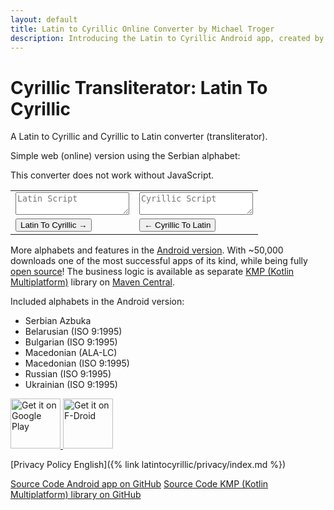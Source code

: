 ```yaml
---
layout: default
title: Latin to Cyrillic Online Converter by Michael Troger
description: Introducing the Latin to Cyrillic Android app, created by Michael Troger.
---
```

# Cyrillic Transliterator: Latin To Cyrillic
A Latin to Cyrillic and Cyrillic to Latin converter (transliterator).

Simple web (online) version using the Serbian alphabet:

<noscript><p class="warning">This converter does not work without JavaScript.</p></noscript>
<table class="fullwidth">
    <tr>
        <td>
            <textarea placeholder="Latin Script" id="latin" class="latin-cyrillic-textarea"></textarea>
        </td>
        <td>
            <textarea placeholder="Cyrillic Script" id="cyrillic" class="latin-cyrillic-textarea"></textarea>
        </td>
    </tr>
    <tr>
        <td>
            <button id="latin-button">Latin To Cyrillic →</button>
        </td>
        <td>
            <button id="cyrillic-button">← Cyrillic To Latin</button>
        </td>
    </tr>
</table>

More alphabets and features in the [Android version](https://play.google.com/store/apps/details?id=at.mikenet.serbianlatintocyrillic). 
With ~50,000 downloads one of the most successful apps of its kind, while being fully [open source](https://github.com/michaeltroger/latintocyrillic-android)!
The business logic is available as separate [KMP (Kotlin Multiplatform)](https://github.com/michaeltroger/latin-to-cyrillic-kmp) library on [Maven Central](https://central.sonatype.com/search?namespace=com.michaeltroger). 

Included alphabets in the Android version:

* Serbian Azbuka
* Belarusian (ISO 9:1995)
* Bulgarian (ISO 9:1995)
* Macedonian (ALA-LC)
* Macedonian (ISO 9:1995)
* Russian (ISO 9:1995)
* Ukrainian (ISO 9:1995)

<a href='https://play.google.com/store/apps/details?id=at.mikenet.serbianlatintocyrillic&pcampaignid=pcampaignidMKT-Other-global-all-co-prtnr-py-PartBadge-Mar2515-1'>
<img alt='Get it on Google Play' height='80' src='{% link images/googleplay.png %}'/>
</a>
<a href="https://f-droid.org/packages/at.mikenet.serbianlatintocyrillic">
<img src="{% link images/fdroid.png %}" alt="Get it on F-Droid" height="80">
</a>

[Privacy Policy English]({% link latintocyrillic/privacy/index.md %})  

[Source Code Android app on GitHub](https://github.com/michaeltroger/latintocyrillic-android)
[Source Code KMP (Kotlin Multiplatform) library on GitHub](https://github.com/michaeltroger/latin-to-cyrillic-kmp)

<script src="{% link js/serbian_latin_cyrillic.js %}"></script>
